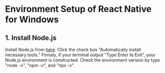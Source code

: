 # Environment Setup of React Native for Windows

## 1. Install Node.js
Install Node.js from [here](https://nodejs.org/ja/).
Click the check box "Automatically install necessary tools." Finnaly, if your terminal output "Type Enter to Exit", your Node.js environment is constructed. Check the environment version by type "node -v", "npm -v", and "npx -v".
